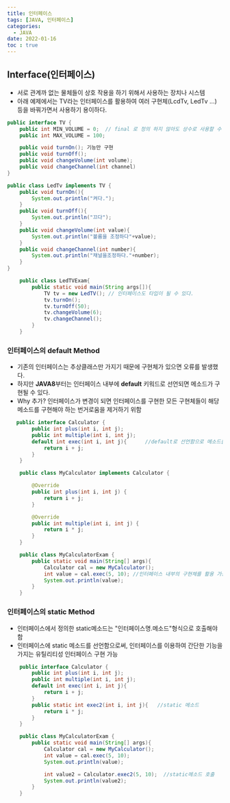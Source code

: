 ```yaml
---
title: 인터페이스
tags: [JAVA, 인터페이스]
categories:
  - JAVA
date: 2022-01-16
toc : true
---
```


## Interface(인터페이스)
- 서로 관계까 없는 물체들이 상호 작용을 하기 위해서 사용하는 장치나 시스템
- 아래 예제에서는 TV라는 인터페이스를 활용하여 여러 구현체(LcdTv, LedTv ...) 등을 바꿔가면서 사용하기 용이하다.

``` java
public interface TV {
    public int MIN_VOLUME = 0;  // final 로 정의 하지 않아도 상수로 사용할 수 있다.
    public int MAX_VOLUME = 100;

    public void turnOn(); 기능만 구현 
    public void turnOff();
    public void changeVolume(int volume);
    public void changeChannel(int channel)
}

public class LedTv implements TV {
    public void turnOn(){
        System.out.println("켜다.");
    }
    public void turnOff(){
        System.out.println("끄다");
    }
    public void changeVolume(int value){
        System.out.println("볼륨을 조정하다"+value);
    }
    public void changeChannel(int number){
        System.out.println("채널을조정하다."+number);
    }
}

    public class LedTVExam{
        public static void main(String args[]){
            TV tv = new LedTV(); // 인터페이스도 타입이 될 수 있다. 
            tv.turnOn();
            tv.turnOff(50);
            tv.changeVolume(6);
            tv.changeChannel();
        }
    }

```


### 인터페이스의 default Method
- 기존의 인터페이스는 추상클래스만 가지기 때문에 구현체가 있으면 오류를 발생했다. 
- 하지만 **JAVA8**부터는 인터페이스 내부에 **default** 키워드로 선언되면 메소드가 구현될 수 있다.
- Why 추가? 인터페이스가 변경이 되면 인터페이스를 구현한 모든 구현체들이 해당 메소드를 구현해야 하는 번거로움을 제거하기 위함

``` java
   public interface Calculator {
        public int plus(int i, int j);
        public int multiple(int i, int j);
        default int exec(int i, int j){      //default로 선언함으로 메소드를 구현할 수 있다.
            return i + j;
        }
    }

    public class MyCalculator implements Calculator {

        @Override
        public int plus(int i, int j) {
            return i + j;
        }

        @Override
        public int multiple(int i, int j) {
            return i * j;
        }
    }

    public class MyCalculatorExam {
        public static void main(String[] args){
            Calculator cal = new MyCalculator();
            int value = cal.exec(5, 10); //인터페이스 내부의 구현체를 활용 가능
            System.out.println(value);
        }
    }
```


### 인터페이스의 static Method
- 인터페이스에서 정의한 static메소드는 "인터페이스명.메소드"형식으로 호출해야함
- 인터페이스에 static 메소드를 선언함으로써, 인터페이스를 이용하여 간단한 기능을 가지는 유틸리티성 인터페이스 구현 가능

``` java
    public interface Calculator {
        public int plus(int i, int j);
        public int multiple(int i, int j);
        default int exec(int i, int j){
            return i + j;
        }
        public static int exec2(int i, int j){   //static 메소드 
            return i * j;
        }
    }

    public class MyCalculatorExam {
        public static void main(String[] args){
            Calculator cal = new MyCalculator();
            int value = cal.exec(5, 10);
            System.out.println(value);

            int value2 = Calculator.exec2(5, 10);  //static메소드 호출 
            System.out.println(value2);
        }
    }
```